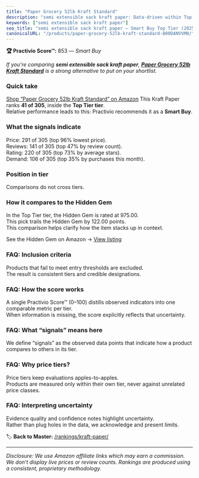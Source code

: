 ```yaml
---
title: "Paper Grocery 52lb Kraft Standard"
description: "semi extensible sack kraft paper: Data-driven within Top Tier ranking using the Practivio Score™. Positioned by quality, value, demand, findability, momentum."
keywords: ["semi extensible sack kraft paper"]
seo_title: "semi extensible sack kraft paper — Smart Buy Top Tier (2025)"
canonicalURL: "/products/paper-grocery-52lb-kraft-standard-B00DANVVM0/"
---
```


**🏆 Practivio Score™:** 853 — _Smart Buy_


*If you're comparing **semi extensible sack kraft paper**, **[Paper Grocery 52lb Kraft Standard](https://www.amazon.com/dp/B00DANVVM0?tag=practivio-20)** is a strong alternative to put on your shortlist.*
### Quick take
[Shop “Paper Grocery 52lb Kraft Standard” on Amazon](https://www.amazon.com/dp/B00DANVVM0?tag=practivio-20)
This Kraft Paper ranks **41 of 305**, inside the **Top Tier tier**.  
Relative performance leads to this: Practivio recommends it as a **Smart Buy**.

### What the signals indicate
Price: 291 of 305 (top 96% lowest price).  
Reviews: 141 of 305 (top 47% by review count).  
Rating: 220 of 305 (top 73% by average stars).  
Demand: 106 of 305 (top 35% by purchases this month).

### Position in tier
Comparisons do not cross tiers.

### How it compares to the Hidden Gem
In the Top Tier tier, the Hidden Gem is rated at 975.00.  
This pick trails the Hidden Gem by 122.00 points.  
This comparison helps clarify how the item stacks up in context.  

See the Hidden Gem on Amazon → [View listing](https://www.amazon.com/dp/B07Q2XWN5R?tag=practivio-20)

### FAQ: Inclusion criteria
Products that fail to meet entry thresholds are excluded.  
The result is consistent tiers and credible designations.

### FAQ: How the score works
A single Practivio Score™ (0–100) distills observed indicators into one comparable metric per tier.  
When information is missing, the score explicitly reflects that uncertainty.

### FAQ: What “signals” means here
We define “signals” as the observed data points that indicate how a product compares to others in its tier.

### FAQ: Why price tiers?
Price tiers keep evaluations apples-to-apples.  
Products are measured only within their own tier, never against unrelated price classes.

### FAQ: Interpreting uncertainty
Evidence quality and confidence notes highlight uncertainty.  
Rather than plug holes in the data, we acknowledge and present limits.


🏷️ **Back to Master:** [/rankings/kraft-paper/](/rankings/kraft-paper/)

---
_Disclosure: We use Amazon affiliate links which may earn a commission. We don’t display live prices or review counts. Rankings are produced using a consistent, proprietary methodology._
